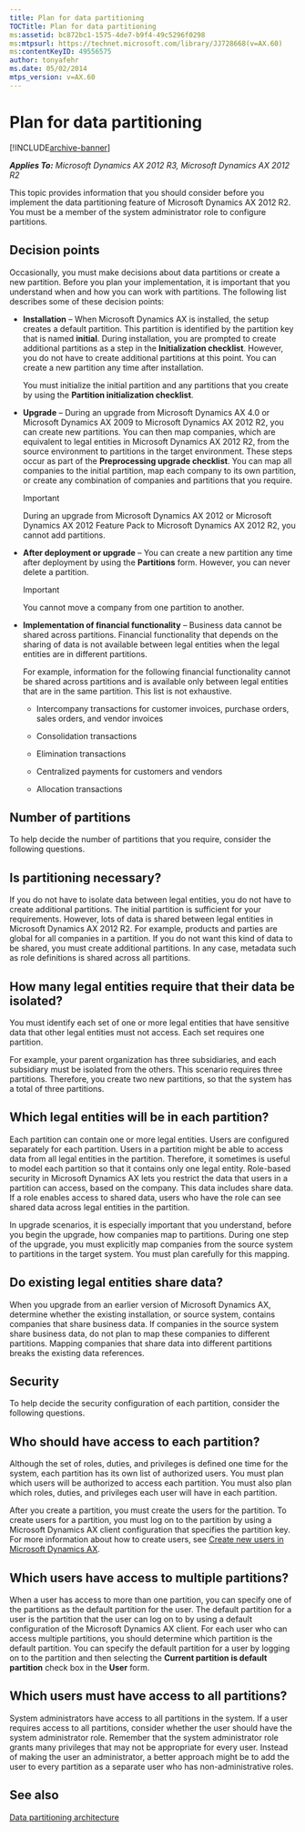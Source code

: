 ```yaml
---
title: Plan for data partitioning
TOCTitle: Plan for data partitioning
ms:assetid: bc872bc1-1575-4de7-b9f4-49c5296f0298
ms:mtpsurl: https://technet.microsoft.com/library/JJ728668(v=AX.60)
ms:contentKeyID: 49556575
author: tonyafehr
ms.date: 05/02/2014
mtps_version: v=AX.60
---
```


# Plan for data partitioning 


[!INCLUDE[archive-banner](includes/archive-banner.md)]


_**Applies To:** Microsoft Dynamics AX 2012 R3, Microsoft Dynamics AX 2012 R2_

This topic provides information that you should consider before you implement the data partitioning feature of Microsoft Dynamics AX 2012 R2. You must be a member of the system administrator role to configure partitions.

## Decision points

Occasionally, you must make decisions about data partitions or create a new partition. Before you plan your implementation, it is important that you understand when and how you can work with partitions. The following list describes some of these decision points:

  - **Installation** – When Microsoft Dynamics AX is installed, the setup creates a default partition. This partition is identified by the partition key that is named **initial**. During installation, you are prompted to create additional partitions as a step in the **Initialization checklist**. However, you do not have to create additional partitions at this point. You can create a new partition any time after installation.
    
    You must initialize the initial partition and any partitions that you create by using the **Partition initialization checklist**.

  - **Upgrade** – During an upgrade from Microsoft Dynamics AX 4.0 or Microsoft Dynamics AX 2009 to Microsoft Dynamics AX 2012 R2, you can create new partitions. You can then map companies, which are equivalent to legal entities in Microsoft Dynamics AX 2012 R2, from the source environment to partitions in the target environment. These steps occur as part of the **Preprocessing upgrade checklist**. You can map all companies to the initial partition, map each company to its own partition, or create any combination of companies and partitions that you require.
    

    > [!IMPORTANT]
    > <P>During an upgrade from Microsoft Dynamics AX 2012 or Microsoft Dynamics AX 2012 Feature Pack to Microsoft Dynamics AX 2012 R2, you cannot add partitions.</P>



  - **After deployment or upgrade** – You can create a new partition any time after deployment by using the **Partitions** form. However, you can never delete a partition.
    

    > [!IMPORTANT]
    > <P>You cannot move a company from one partition to another.</P>



  - **Implementation of financial functionality** – Business data cannot be shared across partitions. Financial functionality that depends on the sharing of data is not available between legal entities when the legal entities are in different partitions.
    
    For example, information for the following financial functionality cannot be shared across partitions and is available only between legal entities that are in the same partition. This list is not exhaustive.
    
      - Intercompany transactions for customer invoices, purchase orders, sales orders, and vendor invoices
    
      - Consolidation transactions
    
      - Elimination transactions
    
      - Centralized payments for customers and vendors
    
      - Allocation transactions

## Number of partitions

To help decide the number of partitions that you require, consider the following questions.

## Is partitioning necessary?

If you do not have to isolate data between legal entities, you do not have to create additional partitions. The initial partition is sufficient for your requirements. However, lots of data is shared between legal entities in Microsoft Dynamics AX 2012 R2. For example, products and parties are global for all companies in a partition. If you do not want this kind of data to be shared, you must create additional partitions. In any case, metadata such as role definitions is shared across all partitions.

## How many legal entities require that their data be isolated?

You must identify each set of one or more legal entities that have sensitive data that other legal entities must not access. Each set requires one partition.

For example, your parent organization has three subsidiaries, and each subsidiary must be isolated from the others. This scenario requires three partitions. Therefore, you create two new partitions, so that the system has a total of three partitions.

## Which legal entities will be in each partition?

Each partition can contain one or more legal entities. Users are configured separately for each partition. Users in a partition might be able to access data from all legal entities in the partition. Therefore, it sometimes is useful to model each partition so that it contains only one legal entity. Role-based security in Microsoft Dynamics AX lets you restrict the data that users in a partition can access, based on the company. This data includes share data. If a role enables access to shared data, users who have the role can see shared data across legal entities in the partition.

In upgrade scenarios, it is especially important that you understand, before you begin the upgrade, how companies map to partitions. During one step of the upgrade, you must explicitly map companies from the source system to partitions in the target system. You must plan carefully for this mapping.

## Do existing legal entities share data?

When you upgrade from an earlier version of Microsoft Dynamics AX, determine whether the existing installation, or source system, contains companies that share business data. If companies in the source system share business data, do not plan to map these companies to different partitions. Mapping companies that share data into different partitions breaks the existing data references.

## Security

To help decide the security configuration of each partition, consider the following questions.

## Who should have access to each partition?

Although the set of roles, duties, and privileges is defined one time for the system, each partition has its own list of authorized users. You must plan which users will be authorized to access each partition. You must also plan which roles, duties, and privileges each user will have in each partition.

After you create a partition, you must create the users for the partition. To create users for a partition, you must log on to the partition by using a Microsoft Dynamics AX client configuration that specifies the partition key. For more information about how to create users, see [Create new users in Microsoft Dynamics AX](create-new-users-in-microsoft-dynamics-ax.md).

## Which users have access to multiple partitions?

When a user has access to more than one partition, you can specify one of the partitions as the default partition for the user. The default partition for a user is the partition that the user can log on to by using a default configuration of the Microsoft Dynamics AX client. For each user who can access multiple partitions, you should determine which partition is the default partition. You can specify the default partition for a user by logging on to the partition and then selecting the **Current partition is default partition** check box in the **User** form.

## Which users must have access to all partitions?

System administrators have access to all partitions in the system. If a user requires access to all partitions, consider whether the user should have the system administrator role. Remember that the system administrator role grants many privileges that may not be appropriate for every user. Instead of making the user an administrator, a better approach might be to add the user to every partition as a separate user who has non-administrative roles.

## See also

[Data partitioning architecture](data-partitioning-architecture.md)

  


